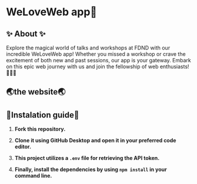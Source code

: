 # WeLoveWeb app💙


<h2>✨ About ✨ </h2>
Explore the magical world of talks and workshops at FDND with our incredible WeLoveWeb app! Whether you missed a workshop or crave the excitement of both new and past sessions, our app is your gateway. Embark on this epic web journey with us and join the fellowship of web enthusiasts! 🧙‍♂️✨

<h2>🌏the website🌏</h2>

<h2> 🔨Instalation guide🔨</h2>

1. **Fork this repository.**

2. **Clone it using GitHub Desktop and open it in your preferred code editor.**

3. **This project utilizes a `.env` file for retrieving the API token.**

4. **Finally, install the dependencies by using `npm install` in your command line.**



